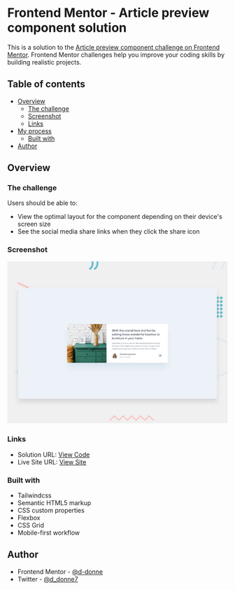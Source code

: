 # Frontend Mentor - Article preview component solution

This is a solution to the [Article preview component challenge on Frontend Mentor](https://www.frontendmentor.io/challenges/article-preview-component-dYBN_pYFT). Frontend Mentor challenges help you improve your coding skills by building realistic projects. 

## Table of contents

- [Overview](#overview)
  - [The challenge](#the-challenge)
  - [Screenshot](#screenshot)
  - [Links](#links)
- [My process](#my-process)
  - [Built with](#built-with)
- [Author](#author)

## Overview

### The challenge

Users should be able to:

- View the optimal layout for the component depending on their device's screen size
- See the social media share links when they click the share icon

### Screenshot

![](design/desktop-preview.jpg)

### Links

- Solution URL: [View Code](https://github.com/d-donne/article-preview-component)
- Live Site URL: [View Site](https://d-donne.github.io/article-preview-component/)

### Built with

- Tailwindcss
- Semantic HTML5 markup
- CSS custom properties
- Flexbox
- CSS Grid
- Mobile-first workflow

## Author

- Frontend Mentor - [@d-donne](https://www.frontendmentor.io/profile/d-donne)
- Twitter - [@d_donne7](https://www.twitter.com/d_donne7)
